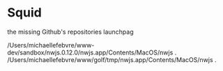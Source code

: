 # Squid

the missing Github's repositories launchpag


/Users/michaellefebvre/www-dev/sandbox/nwjs.0.12.0/nwjs.app/Contents/MacOS/nwjs .
/Users/michaellefebvre/www/golf/tmp/nwjs.app/Contents/MacOS/nwjs .
